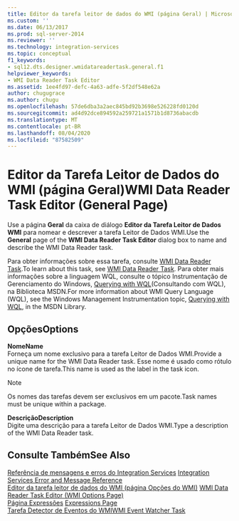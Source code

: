 ```yaml
---
title: Editor da tarefa leitor de dados do WMI (página Geral) | Microsoft Docs
ms.custom: ''
ms.date: 06/13/2017
ms.prod: sql-server-2014
ms.reviewer: ''
ms.technology: integration-services
ms.topic: conceptual
f1_keywords:
- sql12.dts.designer.wmidatareadertask.general.f1
helpviewer_keywords:
- WMI Data Reader Task Editor
ms.assetid: 1ee4fd97-defc-4a63-adfe-5f2df548e62a
author: chugugrace
ms.author: chugu
ms.openlocfilehash: 57de6dba3a2aec845bd92b3698e526228fd0120d
ms.sourcegitcommit: ad4d92dce894592a259721a1571b1d8736abacdb
ms.translationtype: MT
ms.contentlocale: pt-BR
ms.lasthandoff: 08/04/2020
ms.locfileid: "87582509"
---
```

# <a name="wmi-data-reader-task-editor-general-page"></a><span data-ttu-id="53d35-102">Editor da Tarefa Leitor de Dados do WMI (página Geral)</span><span class="sxs-lookup"><span data-stu-id="53d35-102">WMI Data Reader Task Editor (General Page)</span></span>
  <span data-ttu-id="53d35-103">Use a página **Geral** da caixa de diálogo **Editor da Tarefa Leitor de Dados WMI** para nomear e descrever a tarefa Leitor de Dados WMI.</span><span class="sxs-lookup"><span data-stu-id="53d35-103">Use the **General** page of the **WMI Data Reader Task Editor** dialog box to name and describe the WMI Data Reader task.</span></span>  
  
 <span data-ttu-id="53d35-104">Para obter informações sobre essa tarefa, consulte [WMI Data Reader Task](control-flow/wmi-data-reader-task.md).</span><span class="sxs-lookup"><span data-stu-id="53d35-104">To learn about this task, see [WMI Data Reader Task](control-flow/wmi-data-reader-task.md).</span></span> <span data-ttu-id="53d35-105">Para obter mais informações sobre a linguagem WQL, consulte o tópico Instrumentação de Gerenciamento do Windows, [Querying with WQL](https://go.microsoft.com/fwlink/?LinkId=79045)(Consultando com WQL), na Biblioteca MSDN.</span><span class="sxs-lookup"><span data-stu-id="53d35-105">For more information about WMI Query Language (WQL), see the Windows Management Instrumentation topic, [Querying with WQL](https://go.microsoft.com/fwlink/?LinkId=79045), in the MSDN Library.</span></span>  
  
## <a name="options"></a><span data-ttu-id="53d35-106">Opções</span><span class="sxs-lookup"><span data-stu-id="53d35-106">Options</span></span>  
 <span data-ttu-id="53d35-107">**Nome**</span><span class="sxs-lookup"><span data-stu-id="53d35-107">**Name**</span></span>  
 <span data-ttu-id="53d35-108">Forneça um nome exclusivo para a tarefa Leitor de Dados WMI.</span><span class="sxs-lookup"><span data-stu-id="53d35-108">Provide a unique name for the WMI Data Reader task.</span></span> <span data-ttu-id="53d35-109">Esse nome é usado como rótulo no ícone de tarefa.</span><span class="sxs-lookup"><span data-stu-id="53d35-109">This name is used as the label in the task icon.</span></span>  
  
> [!NOTE]  
>  <span data-ttu-id="53d35-110">Os nomes das tarefas devem ser exclusivos em um pacote.</span><span class="sxs-lookup"><span data-stu-id="53d35-110">Task names must be unique within a package.</span></span>  
  
 <span data-ttu-id="53d35-111">**Descrição**</span><span class="sxs-lookup"><span data-stu-id="53d35-111">**Description**</span></span>  
 <span data-ttu-id="53d35-112">Digite uma descrição para a tarefa Leitor de Dados WMI.</span><span class="sxs-lookup"><span data-stu-id="53d35-112">Type a description of the WMI Data Reader task.</span></span>  
  
## <a name="see-also"></a><span data-ttu-id="53d35-113">Consulte Também</span><span class="sxs-lookup"><span data-stu-id="53d35-113">See Also</span></span>  
 <span data-ttu-id="53d35-114">[Referência de mensagens e erros do Integration Services](../../2014/integration-services/integration-services-error-and-message-reference.md) </span><span class="sxs-lookup"><span data-stu-id="53d35-114">[Integration Services Error and Message Reference](../../2014/integration-services/integration-services-error-and-message-reference.md) </span></span>  
 <span data-ttu-id="53d35-115">[Editor da tarefa leitor de dados do WMI &#40;página Opções do WMI&#41;](../../2014/integration-services/wmi-data-reader-task-editor-wmi-options-page.md) </span><span class="sxs-lookup"><span data-stu-id="53d35-115">[WMI Data Reader Task Editor &#40;WMI Options Page&#41;](../../2014/integration-services/wmi-data-reader-task-editor-wmi-options-page.md) </span></span>  
 <span data-ttu-id="53d35-116">[Página Expressões](expressions/expressions-page.md) </span><span class="sxs-lookup"><span data-stu-id="53d35-116">[Expressions Page](expressions/expressions-page.md) </span></span>  
 [<span data-ttu-id="53d35-117">Tarefa Detector de Eventos do WMI</span><span class="sxs-lookup"><span data-stu-id="53d35-117">WMI Event Watcher Task</span></span>](control-flow/wmi-event-watcher-task.md)  
  
  
